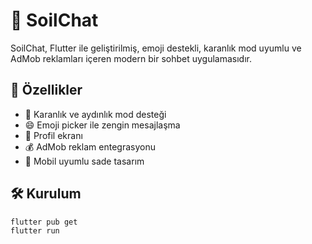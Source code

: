 # 🌱 SoilChat

SoilChat, Flutter ile geliştirilmiş, emoji destekli, karanlık mod uyumlu ve AdMob reklamları içeren modern bir sohbet uygulamasıdır.

## 🚀 Özellikler
- 🌙 Karanlık ve aydınlık mod desteği
- 😄 Emoji picker ile zengin mesajlaşma
- 👤 Profil ekranı
- 💰 AdMob reklam entegrasyonu
- 📱 Mobil uyumlu sade tasarım

## 🛠️ Kurulum
```bash
flutter pub get
flutter run
